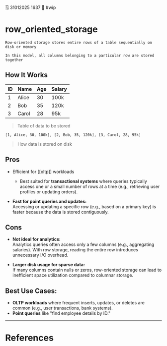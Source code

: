 🗓️ 31012025 1637
📎 #wip 

# row_oriented_storage

```ad-tldr
Row-oriented storage stores entire rows of a table sequentially on disk or memory

In this model, all columns belonging to a particular row are stored together
```

## How It Works

| ID  | Name  | Age | Salary |
| --- | ----- | --- | ------ |
| 1   | Alice | 30  | 100k   |
| 2   | Bob   | 35  | 120k   |
| 3   | Carol | 28  | 95k    |
> Table of data to be stored

`[1, Alice, 30, 100k], [2, Bob, 35, 120k], [3, Carol, 28, 95k]`
> How data is stored on disk
## Pros
- Efficient for [[oltp]] workloads
	- Best suited for **transactional systems** where queries typically access one or a small number of rows at a time (e.g., retrieving user profiles or updating orders).
    
- **Fast for point queries and updates:**  
    Accessing or updating a specific row (e.g., based on a primary key) is faster because the data is stored contiguously.
    

## Cons

- **Not ideal for analytics:**  
    Analytics queries often access only a few columns (e.g., aggregating salaries). With row storage, reading the entire row introduces unnecessary I/O overhead.
    
- **Larger disk usage for sparse data:**  
    If many columns contain nulls or zeros, row-oriented storage can lead to inefficient space utilization compared to columnar storage.
    

## Best Use Cases:
- **OLTP workloads** where frequent inserts, updates, or deletes are common (e.g., user transactions, bank systems).
- **Point queries** like "find employee details by ID."

---

# References

